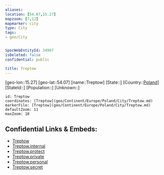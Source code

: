 ```yaml
---
aliases: 
location: [54.07,15.27]
mapzoom: [7,12] 
mapmarker: city 
type: City
tags:
- geo/City


SpocWebEntityId: 34967
isDeleted: false
confidential: public

title: Treptow
---
```

[geo-lon::15.27]
[geo-lat::54.07]
[name::Treptow]
[State::]
[Country::[Poland](geo/Continent/Europe/Poland.md)]
[StateId::]
[Population::]
[Unknown::]


```leaflet
id: Treptow
coordinates: [Treptow](geo/Continent/Europe/Poland/City/Treptow.md)
markerFile: [Treptow](geo/Continent/Europe/Poland/City/Treptow.md)
defaultZoom: 11 
maxZoom: 18
```


## Confidential Links & Embeds: 
- [Treptow](../../../../../../_public/geo/Continent/Europe/Poland/City/Treptow.md) 
- [Treptow.internal](../../../../../../_internal/geo/Continent/Europe/Poland/City/Treptow.internal.md) 
- [Treptow.protect](../../../../../../_protect/geo/Continent/Europe/Poland/City/Treptow.protect.md) 
- [Treptow.private](../../../../../../_private/geo/Continent/Europe/Poland/City/Treptow.private.md) 
- [Treptow.personal](../../../../../../_personal/geo/Continent/Europe/Poland/City/Treptow.personal.md) 
- [Treptow.secret](../../../../../../_secret/geo/Continent/Europe/Poland/City/Treptow.secret.md) 
